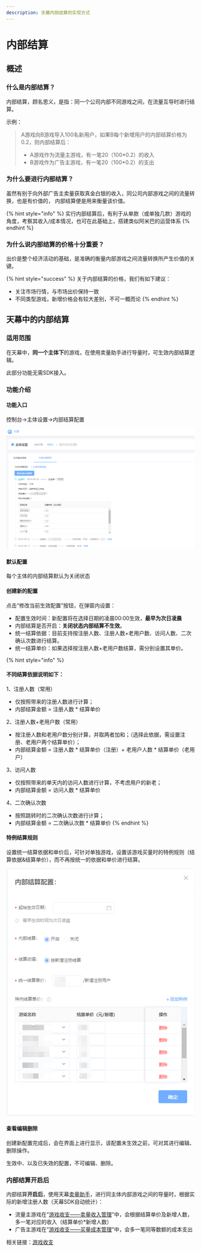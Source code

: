 ```yaml
---
description: 天幕内部结算的实现方式
---
```


# 内部结算

## 概述

### 什么是内部结算？

内部结算，顾名思义，是指：同一个公司内部不同游戏之间，在流量互导时进行结算。

示例：

> A游戏向B游戏导入100名新用户，如果B每个新增用户的内部结算价格为0.2，则内部结算后：
>
> * A游戏作为流量主游戏，有一笔20（100\*0.2）的收入
> * B游戏作为广告主游戏，有一笔20（100\*0.2）的支出

### 为什么要进行内部结算？

虽然有别于向外部广告主卖量获取真金白银的收入，同公司内部游戏之间的流量转换，也是有价值的， 内部结算便是用来衡量该价值。

{% hint style="info" %}
实行内部结算后，有利于从单款（或单独几款）游戏的角度，考察其收入/成本情况，也可在此基础上，搭建类似阿米巴的运营体系
{% endhint %}

### 为什么说内部结算的价格十分重要？

出价是整个经济活动的基础，是准确的衡量内部游戏之间流量转换所产生价值的关键。

{% hint style="success" %}
关于内部结算的价格，我们有如下建议：

* 关注市场行情，与市场出价保持一致
* 不同类型游戏，新增价格会有较大差别，不可一概而论
{% endhint %}

## 天幕中的内部结算

### 适用范围

在天幕中，**同一个主体下**的游戏，在使用卖量助手进行导量时，可生效内部结算逻辑。

此部分功能无需SDK接入。

### 功能介绍

#### 功能入口

控制台-&gt;主体设置-&gt;内部结算配置

![&#x5929;&#x5E55;-&#x5185;&#x90E8;&#x7ED3;&#x7B97;&#x914D;&#x7F6E;](../.gitbook/assets/qq-jie-tu-20191012155002.png)

#### 默认配置

每个主体的内部结算默认为关闭状态

#### 创建新的配置

点击“修改当前生效配置”按钮，在弹窗内设置：

* 配置生效时间：新配置将在选择日期的凌晨00:00生效，**最早为次日凌晨**
* 内部结算是否开启：**关闭状态内部结算不生效**。
* 统一结算依据：目前支持按注册人数、注册人数+老用户数、访问人数、二次确认次数进行结算。
* 统一结算单价：如果选择按注册人数+老用户数结算，需分别设置其单价。

{% hint style="info" %}
#### **不同结算依据说明如下：**

 1、注册人数（常用）

* 仅按照带来的注册人数进行计算；
* 内部结算金额 = 注册人数 \* 结算单价

2、注册人数+老用户数（常用）

* 按注册人数和老用户数分别计算，并取两者加和；（选择此依据，需设置注册、老用户两个结算单价）；
* 内部结算金额 = 注册人数 \* 结算单价（注册）+ 老用户人数 \* 结算单价（老用户）

3、访问人数

* 仅按照带来的单天内的访问人数进行计算，不考虑用户的新老；
* 内部结算金额 = 访问人数 \* 结算单价

4、二次确认次数

* 按照跳转时的二次确认次数进行计算；
* 内部结算金额 = 二次确认次数 \* 结算单价
{% endhint %}

#### 特例结算规则

设置统一结算依据和单价后，可针对单独游戏，设置该游戏买量时的特例规则（结算依据&结算单价），而不再按统一的依据和单价进行结算。

![&#x521B;&#x5EFA;&#x65B0;&#x7684;&#x5185;&#x90E8;&#x7ED3;&#x7B97;&#x914D;&#x7F6E;](../.gitbook/assets/qq-jie-tu-20191012155753.png)

#### 查看编辑删除

创建新配置完成后，会在界面上进行显示，该配置未生效之前，可对其进行编辑、删除操作。

生效中、以及已失效的配置，不可编辑、删除。

### 内部结算开启后

内部结算**开启后**，使用天幕[卖量助手](../selling/)，进行同主体内部游戏之间的导量时，根据实际的新增注册人数（天幕SDK自动统计）：

* 流量主游戏在“[游戏收支——卖量收入管理](revenue/#mai-liang-jiao-cha-tui-guang-shou-ru)”中，会根据结算单价及新增人数，多一笔对应的收入（结算单价\*新增人数）
* 广告主游戏在“[游戏收支——买量成本管理](revenue/#zhi-chu)”中，会多一笔同等数额的成本支出

相关链接：[游戏收支](revenue/)








